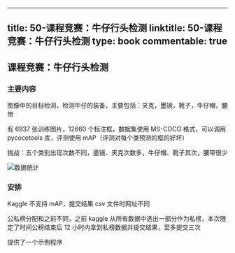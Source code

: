 
---
title: 50-课程竞赛：牛仔行头检测
linktitle: 50-课程竞赛：牛仔行头检测
type: book
commentable: true
---

## 课程竞赛：牛仔行头检测

### 主要内容

图像中的目标检测，检测牛仔的装备，主要包括：夹克，墨镜，靴子，牛仔帽，腰带

有 6937 张训练图片，12660 个标注框，数据集使用 MS-COCO 格式，可以调用 pycocotools 库，评测使用 mAP（评测对每个类预测的框的好坏）

挑战：五个类别出现次数不同，墨镜、夹克次数多，牛仔帽、靴子其次，腰带很少

![数据统计](https://assets.ng-tech.icu/book/DeepLearning-MuLi-Notes/imgs/50/数据统计.png)

### 安排

Kaggle 不支持 mAP，提交结果 csv 文件时网址不同

公私榜分配和之前不同，之前 kaggle 从所有数据中选出一部分作为私榜，本次限定了时间公榜结束后 12 小时内拿到私榜数据并提交结果，至多提交三次

提供了一个示例程序

    